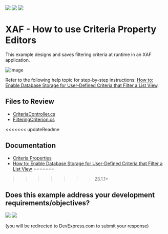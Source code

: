 <!-- default badges list -->
[![](https://img.shields.io/badge/Open_in_DevExpress_Support_Center-FF7200?style=flat-square&logo=DevExpress&logoColor=white)](https://supportcenter.devexpress.com/ticket/details/E932)
[![](https://img.shields.io/badge/📖_How_to_use_DevExpress_Examples-e9f6fc?style=flat-square)](https://docs.devexpress.com/GeneralInformation/403183)
[![](https://img.shields.io/badge/💬_Leave_Feedback-feecdd?style=flat-square)](#does-this-example-address-your-development-requirementsobjectives)
<!-- default badges end -->

# XAF - How to use Criteria Property Editors

This example designs and saves filtering criteria at runtime in an XAF application.

![image](https://github.com/DevExpress-Examples/XAF_how-to-use-criteria-property-editors-e932/assets/14300209/70622811-3dfb-417c-9d05-31113a228fe3)

Refer to the following help topic for step-by-step instructions: [How to: Enable Database Storage for User-Defined Criteria that Filter a List View](https://docs.devexpress.com/eXpressAppFramework/113143/ui-construction/view-items-and-property-editors/property-editors/use-criteria-property-editors).

## Files to Review

- [CriteriaController.cs](CS/EFCore/CriteriaPropertiesEF/CriteriaPropertiesEF.Module/Controllers/CriteriaController.cs) 
- [FilteringCriterion.cs](CS/EFCore/CriteriaPropertiesEF/CriteriaPropertiesEF.Module/BusinessObjects/FilteringCriterion.cs) 

<<<<<<< updateReadme
## Documentation

- [Criteria Properties](https://docs.devexpress.com/eXpressAppFramework/113564/business-model-design-orm/data-types-supported-by-built-in-editors/criteria-properties)
- [How to: Enable Database Storage for User-Defined Criteria that Filter a List View](https://docs.devexpress.com/eXpressAppFramework/113143/ui-construction/view-items-and-property-editors/property-editors/use-criteria-property-editors)
=======
>>>>>>> 23.1.1+
<!-- feedback -->
## Does this example address your development requirements/objectives?

[<img src="https://www.devexpress.com/support/examples/i/yes-button.svg"/>](https://www.devexpress.com/support/examples/survey.xml?utm_source=github&utm_campaign=XAF_how-to-use-criteria-property-editors-e932&~~~was_helpful=yes) [<img src="https://www.devexpress.com/support/examples/i/no-button.svg"/>](https://www.devexpress.com/support/examples/survey.xml?utm_source=github&utm_campaign=XAF_how-to-use-criteria-property-editors-e932&~~~was_helpful=no)

(you will be redirected to DevExpress.com to submit your response)
<!-- feedback end -->
